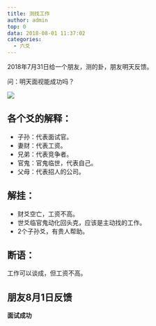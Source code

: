 ```yaml
---
title: 测找工作
author: admin
top: 0
data: 2018-08-01 11:37:02
categories: 
  - 六爻
---
```

2018年7月31日给一个朋友，测的卦，朋友明天反馈。

问：明天面视能成功吗？

![](http://fs-image.pull.net.cn/18-8-1/24487062.jpg)

## 各个爻的解释：
- 子孙：代表面试官。
- 妻财：代表工资。
- 兄弟：代表竞争者。
- 官鬼：官鬼临世，代表自己。
- 父母：代表招人的公司。

## 解挂：
- 财爻空亡，工资不高。
- 世爻临官鬼动化回头克，应该是主动找的工作。
- 2个子孙爻，有贵人帮助。

## 断语：
工作可以谈成，但工资不高。

## 朋友8月1日反馈
**面试成功**

